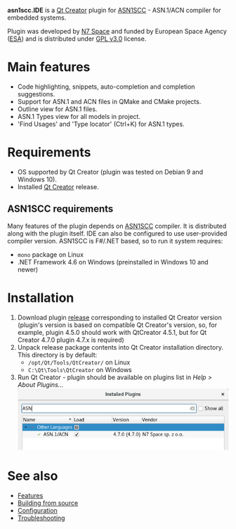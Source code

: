 **asn1scc.IDE** is a [Qt Creator](https://www.qt.io/download) plugin for [ASN1SCC](https://github.com/ttsiodras/asn1scc) - ASN.1/ACN compiler for embedded systems.

Plugin was developed by [N7 Space](http://www.n7space.com) and funded by European Space Agency ([ESA](http://www.esa.int)) and is distributed under [GPL v3.0](https://www.gnu.org/licenses/gpl-3.0.html) license.

# Main features
 * Code highlighting, snippets, auto-completion and completion suggestions.
 * Support for ASN.1 and ACN files in QMake and CMake projects.
 * Outline view for ASN.1 files.
 * ASN.1 Types view for all models in project.
 * 'Find Usages' and 'Type locator' (Ctrl+K) for ASN.1 types.

# Requirements
 * OS supported by Qt Creator (plugin was tested on Debian 9 and Windows 10).
 * Installed [Qt Creator](https://www.qt.io/download) release.

## ASN1SCC requirements
Many features of the plugin depends on [ASN1SCC](https://github.com/ttsiodras/asn1scc) compiler. It is distributed along with the plugin itself. IDE can also be configured to use user-provided compiler version. ASN1SCC is F#/.NET based, so to run it system requires:
  * `mono` package on Linux
  * .NET Framework 4.6 on Windows (preinstalled in Windows 10 and newer)

# Installation
 1. Download plugin [release](https://github.com/n7space/asn1scc.IDE/releases) corresponding to installed Qt Creator version (plugin's version is based on compatible Qt Creator's version, so, for example, plugin 4.5.0 should work with QtCreator 4.5.1, but for Qt Creator 4.7.0 plugin 4.7.x is required)
 2. Unpack release package contents into Qt Creator installation directory. This directory is by default:
    * `/opt/Qt/Tools/QtCreator/` on Linux  
    * `C:\Qt\Tools\QtCreator` on Windows   
 3. Run Qt Creator - plugin should be available on plugins list in *Help > About Plugins...* ![Screen-About](images/screen-about.png)

# See also
 * [Features](features.html)
 * [Building from source](building.html)
 * [Configuration](configuration.html)
 * [Troubleshooting](troubleshooting.html)
